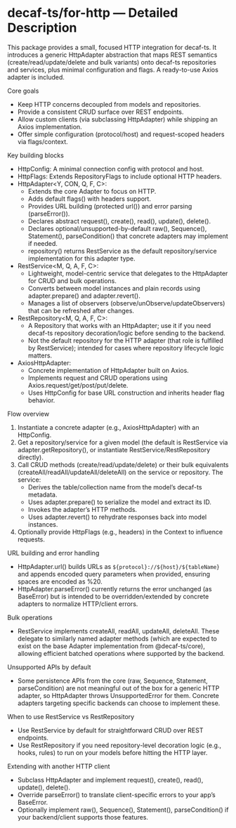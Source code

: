 # decaf-ts/for-http — Detailed Description

This package provides a small, focused HTTP integration for decaf-ts. It introduces a generic HttpAdapter abstraction that maps REST semantics (create/read/update/delete and bulk variants) onto decaf-ts repositories and services, plus minimal configuration and flags. A ready-to-use Axios adapter is included.

Core goals
- Keep HTTP concerns decoupled from models and repositories.
- Provide a consistent CRUD surface over REST endpoints.
- Allow custom clients (via subclassing HttpAdapter) while shipping an Axios implementation.
- Offer simple configuration (protocol/host) and request-scoped headers via flags/context.

Key building blocks
- HttpConfig: A minimal connection config with protocol and host.
- HttpFlags: Extends RepositoryFlags to include optional HTTP headers.
- HttpAdapter<Y, CON, Q, F, C>:
  - Extends the core Adapter to focus on HTTP.
  - Adds default flags() with headers support.
  - Provides URL building (protected url()) and error parsing (parseError()).
  - Declares abstract request(), create(), read(), update(), delete().
  - Declares optional/unsupported-by-default raw(), Sequence(), Statement(), parseCondition() that concrete adapters may implement if needed.
  - repository() returns RestService as the default repository/service implementation for this adapter type.
- RestService<M, Q, A, F, C>:
  - Lightweight, model-centric service that delegates to the HttpAdapter for CRUD and bulk operations.
  - Converts between model instances and plain records using adapter.prepare() and adapter.revert().
  - Manages a list of observers (observe/unObserve/updateObservers) that can be refreshed after changes.
- RestRepository<M, Q, A, F, C>:
  - A Repository that works with an HttpAdapter; use it if you need decaf-ts repository decoration/logic before sending to the backend.
  - Not the default repository for the HTTP adapter (that role is fulfilled by RestService); intended for cases where repository lifecycle logic matters.
- AxiosHttpAdapter:
  - Concrete implementation of HttpAdapter built on Axios.
  - Implements request and CRUD operations using Axios.request/get/post/put/delete.
  - Uses HttpConfig for base URL construction and inherits header flag behavior.

Flow overview
1. Instantiate a concrete adapter (e.g., AxiosHttpAdapter) with an HttpConfig.
2. Get a repository/service for a given model (the default is RestService via adapter.getRepository(), or instantiate RestService/RestRepository directly).
3. Call CRUD methods (create/read/update/delete) or their bulk equivalents (createAll/readAll/updateAll/deleteAll) on the service or repository. The service:
   - Derives the table/collection name from the model’s decaf-ts metadata.
   - Uses adapter.prepare() to serialize the model and extract its ID.
   - Invokes the adapter’s HTTP methods.
   - Uses adapter.revert() to rehydrate responses back into model instances.
4. Optionally provide HttpFlags (e.g., headers) in the Context to influence requests.

URL building and error handling
- HttpAdapter.url() builds URLs as `${protocol}://${host}/${tableName}` and appends encoded query parameters when provided, ensuring spaces are encoded as %20.
- HttpAdapter.parseError() currently returns the error unchanged (as BaseError) but is intended to be overridden/extended by concrete adapters to normalize HTTP/client errors.

Bulk operations
- RestService implements createAll, readAll, updateAll, deleteAll. These delegate to similarly named adapter methods (which are expected to exist on the base Adapter implementation from @decaf-ts/core), allowing efficient batched operations where supported by the backend.

Unsupported APIs by default
- Some persistence APIs from the core (raw, Sequence, Statement, parseCondition) are not meaningful out of the box for a generic HTTP adapter, so HttpAdapter throws UnsupportedError for them. Concrete adapters targeting specific backends can choose to implement these.

When to use RestService vs RestRepository
- Use RestService by default for straightforward CRUD over REST endpoints.
- Use RestRepository if you need repository-level decoration logic (e.g., hooks, rules) to run on your models before hitting the HTTP layer.

Extending with another HTTP client
- Subclass HttpAdapter and implement request(), create(), read(), update(), delete().
- Override parseError() to translate client-specific errors to your app’s BaseError.
- Optionally implement raw(), Sequence(), Statement(), parseCondition() if your backend/client supports those features.
